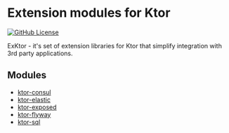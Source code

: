 # Extension modules for Ktor
[![GitHub License](https://img.shields.io/badge/license-Apache%20License%202.0-blue.svg?style=flat)](http://www.apache.org/licenses/LICENSE-2.0)

ExKtor - it's set of extension libraries for Ktor that simplify integration with 3rd party applications.

## Modules
* [ktor-consul](ktor-consul/README.md)
* [ktor-elastic](ktor-elastic/README.md)
* [ktor-exposed](ktor-exposed/README.md)
* [ktor-flyway](ktor-flyway/README.md)
* [ktor-sql](ktor-sql/README.md)

